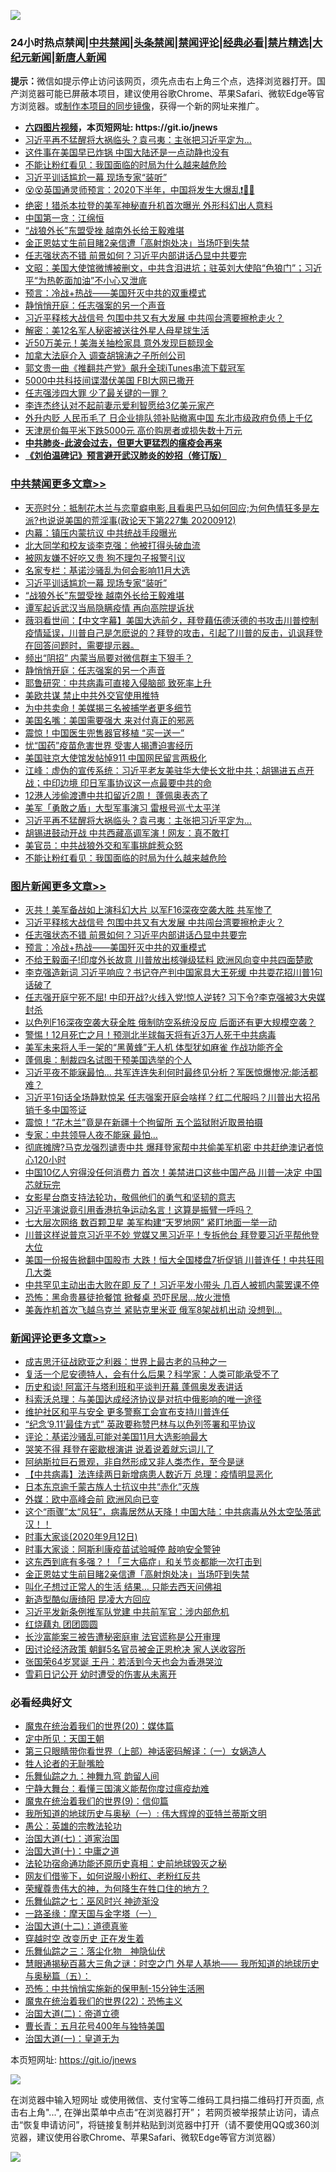 ![](https://raw.githubusercontent.com/fqnews/bnews/master/64photo/fqnews-qr.jpg)

<div id="tt">
<h3>24小时热点禁闻|<a href="#%E4%B8%AD%E5%85%B1%E7%A6%81%E9%97%BB%E6%9B%B4%E5%A4%9A%E6%96%87%E7%AB%A0">中共禁闻</a>|<a href="#%E5%9B%BE%E7%89%87%E6%96%B0%E9%97%BB%E6%9B%B4%E5%A4%9A%E6%96%87%E7%AB%A0">头条禁闻</a>|<a href="#%E6%96%B0%E9%97%BB%E8%AF%84%E8%AE%BA%E6%9B%B4%E5%A4%9A%E6%96%87%E7%AB%A0">禁闻评论|<a href="#%E5%BF%85%E7%9C%8B%E7%BB%8F%E5%85%B8%E5%A5%BD%E6%96%87">经典必看|<a href="/video.md#%E7%A6%81%E7%89%87%E7%B2%BE%E9%80%89">禁片精选</a>|<a href="https://github.com/fqnews/djy/blob/master/gb/nf1351518.md#1">大纪元新闻</a>|<a href="https://github.com/fqnews/ntdtv/blob/master/gb/prog204.md#1">新唐人新闻</a></h3>
<div><b>提示：</b>微信如提示停止访问该网页，须先点击右上角三个点，选择浏览器打开。国产浏览器可能已屏蔽本项目，建议使用谷歌Chrome、苹果Safari、微软Edge等官方浏览器。或<a href="https://github.com/fqnews/bnews/blob/master/%E5%88%B6%E4%BD%9Cgit%E7%A6%81%E9%97%BB%E9%95%9C%E5%83%8F.md">制作本项目的同步镜像</a>，获得一个新的网址来推广。</div>
<ul>
<li><b><a href="http://d1.bdrive.tk/64.mp4" target="_blank">六四图片视频</a>，本页短网址: https://git.io/jnews</b></li>
<li><a href="/cbnews/20200912/1395081.md">习近平再不猛醒将大祸临头？袁弓夷：主张把习近平定为...</a></li>
<li><a href="/cnnews/20200912/1395259.md">这件事在美国早已炸锅 中国大陆还是一点动静也没有</a></li>
<li><a href="/cbnews/20200912/1395023.md">不能让粉红看见：我国面临的时局为什么越来越危险</a></li>
<li><a href="/cbnews/20200912/1395289.md">习近平训话尴尬一幕 现场专家“装听”</a></li>
<li><a href="/bannedvideo/20200912/1395070.md">😵😵英国通灵师预言：2020下半年，中国将发生大爆乱❗🏃🏃</a></li>
<li><a href="/cnnews/20200912/1395180.md">绝密！猎杀本拉登的美军神秘直升机首次曝光 外形科幻出人意料</a></li>
<li><a href="/cnnews/20200912/1394998.md">中国第一贪：江绵恒</a></li>
<li><a href="/cbnews/20200912/1395288.md">“战狼外长”东盟受挫 越南外长给王毅难堪</a></li>
<li><a href="/comments/20200912/1395313.md">金正恩姑丈生前目睹2亲信遭「高射炮处决」当场吓到失禁</a></li>
<li><a href="/topimagenews/20200912/1395328.md">任志强状态不错 前景如何？​​​​​​​习近平内部讲话凸显中共要完</a></li>
<li><a href="/cbnews/20200912/1394971.md">文昭：美国大使馆微博被删文，中共含泪进坑；驻英刘大使陷“色狼门”；习近平“为热乾面加油”不小心又泄底</a></li>
<li><a href="/comments/20200912/1394984.md">预言：冷战+热战——美国歼灭中共的双重模式</a></li>
<li><a href="/cbnews/20200912/1395236.md">静悄悄开庭：任志强案的另一个声音</a></li>
<li><a href="/topimagenews/20200912/1395391.md">习近平释核大战信号 包围中共又有大发展 中共闯台湾要擦枪走火？</a></li>
<li><a href="/cnnews/20200912/1395318.md">解密：美12名军人秘密被送往外星人母星球生活</a></li>
<li><a href="/cnnews/20200912/1395217.md">近50万美元！美海关抽检家具 意外发现巨额现金</a></li>
<li><a href="/cnnews/20200912/1395201.md">加拿大法庭介入 调查胡锦涛之子所创公司</a></li>
<li><a href="/headline/20200912/1395250.md">郭文贵一曲《推翻共产党》飙升全球iTunes串流下载冠军</a></li>
<li><a href="/cnnews/20200912/1395170.md">5000中共科技间谍潜伏美国 FBI大网已撒开</a></li>
<li><a href="/headline/20200912/1394965.md">任志强涉四大罪 少了最关键的一罪？</a></li>
<li><a href="/baitai/20200912/1395297.md">李连杰终认对不起前妻示爱利智愿给3亿美元家产</a></li>
<li><a href="/finance/20200912/1395315.md">外升内贬 人民币毛了 日企业排队领补贴撤离中国 东北市级政府负债上千亿</a></li>
<li><a href="/comments/20200912/1394963.md">天津房价每平米下跌5000元 高价购房者或损失数十万元</a></li>
<li><b><a href="/comments/20200211/1275071.md" target="_blank">中共肺炎-此波会过去，但更大更猛烈的瘟疫会再来</a></b></li>
<li><b><a href="/comments/20200207/1272816.md" target="_blank">《刘伯温碑记》预言避开武汉肺炎的妙招（修订版）</a></b></li>
</ul>
</div>

<div class="catlist">
<h3><a href="/cbnews/" target="_blank">中共禁闻</a><span><a href="/cbnews/" target="_blank" rel="nofollow">更多文章>></a></span></h3>
<ul>
<li><a href="/cbnews/20200913/1395493.md" target="_blank">天亮时分：抵制花木兰与恋童癖电影,且看奥巴马如何回应;为何色情狂多是左派?也说说美国的荒淫事(政论天下第227集 20200912)</a></li>
<li><a href="/cbnews/20200913/1395490.md" target="_blank">内幕：镇压内蒙抗议 中共统战手段曝光</a></li>
<li><a href="/cbnews/20200913/1395489.md" target="_blank">北大同学和校友谈李克强：他被打得头破血流</a></li>
<li><a href="/cbnews/20200913/1395441.md" target="_blank">被网友嫌不好吃又贵 狗不理包子报警引议</a></li>
<li><a href="/cbnews/20200912/1395308.md" target="_blank">名家专栏：基诺沙骚乱为何会影响11月大选</a></li>
<li><a href="/cbnews/20200912/1395289.md" target="_blank">习近平训话尴尬一幕 现场专家“装听”</a></li>
<li><a href="/cbnews/20200912/1395288.md" target="_blank">“战狼外长”东盟受挫 越南外长给王毅难堪</a></li>
<li><a href="/cbnews/20200912/1395267.md" target="_blank">谭军起诉武汉当局隐瞒疫情 再向高院提诉状</a></li>
<li><a href="/cbnews/20200912/1395265.md" target="_blank">薇羽看世间：【中文字幕】美国大选前夕，拜登藉伍德沃德的书攻击川普控制疫情延误，川普自己是怎麽说的？拜登的攻击，引起了川普的反击，讥讽拜登在回答问题时，需要提示器。</a></li>
<li><a href="/cbnews/20200912/1395251.md" target="_blank">频出“阴招” 内蒙当局要对微信群主下狠手？</a></li>
<li><a href="/cbnews/20200912/1395236.md" target="_blank">静悄悄开庭：任志强案的另一个声音</a></li>
<li><a href="/cbnews/20200912/1395206.md" target="_blank">耶鲁研究︰中共病毒可直接入侵脑部 致死率上升</a></li>
<li><a href="/cbnews/20200912/1395210.md" target="_blank">美欧共谋 禁止中共外交官使用推特</a></li>
<li><a href="/cbnews/20200912/1395209.md" target="_blank">为中共卖命！美媒揭三名被捕学者更多细节</a></li>
<li><a href="/cbnews/20200912/1395208.md" target="_blank">美国名嘴：美国需要强大 来对付真正的邪恶</a></li>
<li><a href="/cbnews/20200912/1395197.md" target="_blank">震惊！中国医生兜售器官移植 “买一送一”</a></li>
<li><a href="/cbnews/20200912/1395196.md" target="_blank">忧“国药”疫苗危害世界 受害人揭遭迫害经历</a></li>
<li><a href="/cbnews/20200912/1395177.md" target="_blank">美国驻京大使馆发帖悼911 中国网民留言两极化</a></li>
<li><a href="/cbnews/20200912/1395176.md" target="_blank">江峰：虚伪的宣传系统：习近平老友美驻华大使长文批中共；胡锡进五点开战；中印边境 印日军事协议这一点最要中共的命</a></li>
<li><a href="/cbnews/20200912/1395152.md" target="_blank">12港人涉偷渡遭中共扣留近2周！ 蓬佩奥表态了</a></li>
<li><a href="/cbnews/20200912/1395151.md" target="_blank">美军「勇敢之盾」大型军事演习 雷根号巡弋太平洋</a></li>
<li><a href="/cbnews/20200912/1395081.md" target="_blank">习近平再不猛醒将大祸临头？袁弓夷：主张把习近平定为&#8230;</a></li>
<li><a href="/cbnews/20200912/1395032.md" target="_blank">胡锡进鼓动开战 中共西藏高调军演！网友：真不敢打</a></li>
<li><a href="/cbnews/20200912/1395031.md" target="_blank">美官员：中共战狼外交和军事挑衅惹众怒</a></li>
<li><a href="/cbnews/20200912/1395023.md" target="_blank">不能让粉红看见：我国面临的时局为什么越来越危险</a></li>

</ul>
</div>
<div class="catlist">
<h3><a href="/topimagenews/" target="_blank">图片新闻</a><span><a href="/topimagenews/" target="_blank" rel="nofollow">更多文章>></a></span></h3>
<ul>
<li><a href="/topimagenews/20200913/1395421.md" target="_blank">灭共！美军备战如上演科幻大片 以军F16深夜空袭大胜 共军惨了</a></li>
<li><a href="/topimagenews/20200912/1395391.md" target="_blank">习近平释核大战信号 包围中共又有大发展 中共闯台湾要擦枪走火？</a></li>
<li><a href="/topimagenews/20200912/1395328.md" target="_blank">任志强状态不错 前景如何？​​​​​​​习近平内部讲话凸显中共要完</a></li>
<li><a href="/comments/20200912/1394984.md" target="_blank">预言：冷战+热战——美国歼灭中共的双重模式</a></li>
<li><a href="/topimagenews/20200911/1394829.md" target="_blank">不给王毅面子!印度外长故意 川普放出核弹级猛料 欧洲风向变中共四面楚歌</a></li>
<li><a href="/topimagenews/20200911/1394753.md" target="_blank">李克强造新词 习近平响应？书记夺产判中国家具大王死缓 中共耍花招川普1句话破了</a></li>
<li><a href="/topimagenews/20200911/1394720.md" target="_blank">任志强开庭宁死不屈! 中印开战?火线入党!惊人逆转? 习下令?李克强被3大央媒封杀</a></li>
<li><a href="/topimagenews/20200911/1394642.md" target="_blank">以色列F16深夜空袭大获全胜 俄制防空系统没反应 后面还有更大规模空袭？</a></li>
<li><a href="/topimagenews/20200911/1394634.md" target="_blank">警惕！12月死亡之月！预测北半球每天将有近3万人死于中共病毒</a></li>
<li><a href="/topimagenews/20200911/1394596.md" target="_blank">美军未来将人手一架的“黑黄蜂”无人机 体型犹如麻雀 作战功能齐全</a></li>
<li><a href="/topimagenews/20200911/1394575.md" target="_blank">蓬佩奥：制裁四名试图干预美国选举的个人</a></li>
<li><a href="/topimagenews/20200910/1394253.md" target="_blank">习近平夜不能寐最怕&#8230; 共军连连失利何时最终见分析？军医惊爆惨况:能活都难？</a></li>
<li><a href="/topimagenews/20200910/1394100.md" target="_blank">习近平1句话全场静默惊呆 任志强案开庭会啥样？红二代服吗？川普出大招吊销千多中国签证</a></li>
<li><a href="/topimagenews/20200910/1394002.md" target="_blank">震惊！“花木兰”竟是在新疆十个拘留所 五个监狱附近取景拍摄</a></li>
<li><a href="/topimagenews/20200910/1393965.md" target="_blank">专家：中共领导人夜不能寐 最怕…</a></li>
<li><a href="/topimagenews/20200909/1393715.md" target="_blank">彻底摊牌?马克龙强烈谴责中共 爆拜登家帮中共偷美军机密 中共赶绝澳记者惊心120小时</a></li>
<li><a href="/topimagenews/20200909/1393564.md" target="_blank">中国10亿人穷得没任何消费力 首次！美禁进口这些中国产品 川普一决定 中国芯就玩完</a></li>
<li><a href="/comments/20200909/1393377.md" target="_blank">女影星台商支持法轮功，敬佩他们的勇气和坚韧的意志</a></li>
<li><a href="/topimagenews/20200909/1393422.md" target="_blank">习近平演说竟引用香港抗争运动名言！这算是振臂一呼吗？</a></li>
<li><a href="/topimagenews/20200909/1393410.md" target="_blank">七大层次网络 数百颗卫星 美军构建“天罗地网” 紧盯地面一举一动</a></li>
<li><a href="/topimagenews/20200908/1393069.md" target="_blank">川普这样说普京习近平不妙 党媒又黑习近平！专拆他台 拜登要习近平帮他登大位</a></li>
<li><a href="/topimagenews/20200908/1392984.md" target="_blank">美国一份报告掀翻中国股市 大跌！恒大全国楼盘7折促销 川普连任！中共狂囤几大类</a></li>
<li><a href="/topimagenews/20200908/1392983.md" target="_blank">中共罕见主动出击大败在即 反了！习近平发小带头 几百人被抓​​​​​内蒙罢课不停</a></li>
<li><a href="/topimagenews/20200908/1392851.md" target="_blank">恐怖：黑命贵暴徒抢餐馆 掀餐桌 恐吓民居…放火泄愤</a></li>
<li><a href="/topimagenews/20200908/1392826.md" target="_blank">美轰炸机首次飞越乌克兰 紧贴克里米亚 俄军8架战机出动 没想到…</a></li>

</ul>
</div>
<div class="catlist">
<h3><a href="/comments/" target="_blank">新闻评论</a><span><a href="/comments/" target="_blank" rel="nofollow">更多文章>></a></span></h3>
<ul>
<li><a href="/comments/20200913/1395491.md" target="_blank">成吉思汗征战欧亚之利器：世界上最古老的马种之一</a></li>
<li><a href="/comments/20200913/1395485.md" target="_blank">复活一个尼安德特人，会有什么后果？科学家：人类可能承受不了</a></li>
<li><a href="/comments/20200913/1395475.md" target="_blank">历史和谈! 阿富汗与塔利班和平谈判开幕 蓬佩奥发表讲话</a></li>
<li><a href="/comments/20200913/1395474.md" target="_blank">科索沃总理：与美国达成经济协议是对抗中俄影响的唯一途径</a></li>
<li><a href="/comments/20200913/1395466.md" target="_blank">维护社区和平与安全 更多警察工会宣布支持川普连任</a></li>
<li><a href="/comments/20200913/1395465.md" target="_blank">“纪念‘9.11’最佳方式” 英政要称赞巴林与以色列签署和平协议</a></li>
<li><a href="/comments/20200913/1395424.md" target="_blank">评论：基诺沙骚乱可能对美国11月大选影响最大</a></li>
<li><a href="/comments/20200913/1395423.md" target="_blank">哭笑不得 拜登在密歇根演讲 说着说着就忘词儿了</a></li>
<li><a href="/comments/20200913/1395417.md" target="_blank">阿纳斯拉巨石景观，非自然形成又非人类杰作，至今是谜</a></li>
<li><a href="/comments/20200913/1395412.md" target="_blank">【中共病毒】法连续两日新增病患人数近万 总理：疫情明显恶化</a></li>
<li><a href="/comments/20200913/1395399.md" target="_blank">日本东京逾千蒙古族人士抗议中共“赤化”灭族</a></li>
<li><a href="/comments/20200913/1395398.md" target="_blank">外媒：欧中高峰会前 欧洲风向已变</a></li>
<li><a href="/comments/20200912/1395388.md" target="_blank">这个“雨骤”太“风狂”，病毒居然从天降！中国大陆：中共病毒从外太空坠落武汉！！</a></li>
<li><a href="/comments/20200912/1395372.md" target="_blank">时事大家谈(2020年9月12日)</a></li>
<li><a href="/comments/20200912/1395356.md" target="_blank">时事大家谈：阿斯利康疫苗试验喊停 敲响安全警钟</a></li>
<li><a href="/comments/20200912/1395325.md" target="_blank">这东西到底有多强？！「三大癌症」和关节炎都能一次打击到</a></li>
<li><a href="/comments/20200912/1395313.md" target="_blank">金正恩姑丈生前目睹2亲信遭「高射炮处决」当场吓到失禁</a></li>
<li><a href="/comments/20200912/1395312.md" target="_blank">叫化子想过正常人的生活 结果&#8230; 只能去西天问佛祖</a></li>
<li><a href="/comments/20200912/1395290.md" target="_blank">新造型酷似唐绮阳 昆凌大方回应</a></li>
<li><a href="/comments/20200912/1395261.md" target="_blank">习近平发新条例推军队党建 中共前军官：涉内部危机</a></li>
<li><a href="/comments/20200912/1395260.md" target="_blank">红烧藕丸 团团圆圆</a></li>
<li><a href="/comments/20200912/1395244.md" target="_blank">长沙富能案三被告遭秘密庭审 法官谎称是公开审理</a></li>
<li><a href="/comments/20200912/1395243.md" target="_blank">因讨论经济政策 朝鲜5名官员被金正恩枪决 家人送收容所</a></li>
<li><a href="/comments/20200912/1395242.md" target="_blank">张国荣64岁冥诞 王丹：若活到今天也会为香港哭泣</a></li>
<li><a href="/comments/20200912/1395219.md" target="_blank">雪莉日记公开 幼时遭受的伤害从未离开</a></li>

</ul>
</div>

<div class="catlist">
<h3>必看经典好文</h3>
<ul>
<li><a href="/comments/20180725/976787.md" target="_blank">魔鬼在统治着我们的世界(20)：媒体篇</a></li>
<li><a href="/tculture/xiulian/20151111/470021.md" target="_blank">定中所见：天国王朝</a></li>
<li><a href="/comments/20200426/1319648.md" target="_blank">第三只眼睛带你看世界（上部）神话密码解译：（一）女娲造人</a></li>
<li><a href="/comments/20200606/783250.md" target="_blank">牲人论者的无耻嘴脸</a></li>
<li><a href="/tculture/20170718/793528.md" target="_blank">乐舞仙踪之九：神舞九穹 韵留人间</a></li>
<li><a href="/comments/20200527/1273654.md" target="_blank">宁静大舞台：看懂三国演义能帮你度过瘟疫劫难</a></li>
<li><a href="/topimagenews/20180529/949649.md" target="_blank">魔鬼在统治着我们的世界(9)：信仰篇</a></li>
<li><a href="/tculture/xiulian/20170611/772817.md" target="_blank">我所知道的地球历史与奥秘（一）: 伟大辉煌的亚特兰蒂斯文明</a></li>
<li><a href="/comments/20200313/1292991.md" target="_blank">愚公：英雄的宗教法轮功</a></li>
<li><a href="/cbnews/20190424/913985.md" target="_blank">治国大道(七)：道家治国</a></li>
<li><a href="/cbnews/20180316/915423.md" target="_blank">治国大道(十)：中庸之道</a></li>
<li><a href="/tculture/20121025/73069.md" target="_blank">法轮功宿命通功能还原历史真相：史前地球毁灭之秘</a></li>
<li><a href="/comments/20200712/1359630.md" target="_blank">网友们借鉴下，如何说服小粉红、老粉红反共</a></li>
<li><a href="/comments/20200618/1346830.md" target="_blank">荣耀尊贵伟大的神，为何降生在牲口住的地方？</a></li>
<li><a href="/tculture/20190101/792550.md" target="_blank">乐舞仙踪之七：巫风时兴 神迹渐没</a></li>
<li><a href="/tculture/20160806/568214.md" target="_blank">一路圣缘：摩天国与金字塔（一）</a></li>
<li><a href="/cbnews/20180318/916241.md" target="_blank">治国大道(十二)：道德真鉴</a></li>
<li><a href="/comments/20200626/1259925.md" target="_blank">穿越时空 改变历史 正在发生着</a></li>
<li><a href="/tculture/20190101/1056889.md" target="_blank">乐舞仙踪之三：落尘化物　神隐仙伏</a></li>
<li><a href="/cbnews/20170907/819423.md" target="_blank">慧眼通揭秘百慕大三角之谜：时空之门 外星人基地—— 我所知道的地球历史与奥秘篇（五）：</a></li>
<li><a href="/baitai/20200711/1359005.md" target="_blank">恐怖：中共悄悄实施新的保甲制-15分钟生活圈</a></li>
<li><a href="/comments/20180804/981524.md" target="_blank">魔鬼在统治着我们的世界(22)：恐怖主义</a></li>
<li><a href="/cbnews/20180308/911611.md" target="_blank">治国大道(二)：帝道立德</a></li>
<li><a href="/comments/20200713/1359796.md" target="_blank">曹长青：五月花号400年与独特美国</a></li>
<li><a href="/cbnews/20180307/911097.md" target="_blank">治国大道(一)：皇道无为</a></li>

</ul>
</div>

本页短网址: https://git.io/jnews

![](https://raw.githubusercontent.com/fqnews/bnews/master/64photo/fqnews-qr.jpg)

在浏览器中输入短网址 或使用微信、支付宝等二维码工具扫描二维码打开页面, 点击右上角"...", 在弹出菜单中点击“在浏览器打开”； 若网页被举报禁止访问，请点击“恢复申请访问”，将链接复制并粘贴到浏览器中打开（请不要使用QQ或360浏览器，建议使用谷歌Chrome、苹果Safari、微软Edge等官方浏览器）

![](https://raw.githubusercontent.com/fqnews/bnews/master/64photo/wx.jpg)